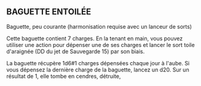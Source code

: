 ## BAGUETTE ENTOILÉE

Baguette, peu courante (harmonisation requise avec un
lanceur de sorts)

Cette baguette contient 7 charges. En la tenant en main,
vous pouvez utiliser une action pour dépenser une de ses
charges et lancer le sort toile d'araignée (DD du jet de
Sauvegarde 15) par son biais.

La baguette récupère 1d6#1 charges dépensées chaque
jour à l'aube. Si vous dépensez la dernière charge de la
baguette, lancez un d20. Sur un résultat de 1, elle tombe en
cendres, détruite,
